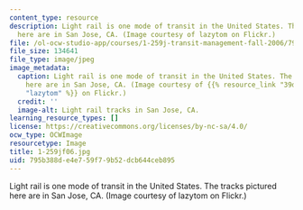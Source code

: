 ```yaml
---
content_type: resource
description: Light rail is one mode of transit in the United States. The tracks pictured
  here are in San Jose, CA. (Image courtesy of lazytom on Flickr.)
file: /ol-ocw-studio-app/courses/1-259j-transit-management-fall-2006/795b388de4e759f79b52dcb644ceb895_1-259jf06.jpg
file_size: 134641
file_type: image/jpeg
image_metadata:
  caption: Light rail is one mode of transit in the United States. The tracks pictured
    here are in San Jose, CA. (Image courtesy of {{% resource_link "39d0789e-63c6-4f55-ac43-7c453998bbb6"
    "lazytom" %}} on Flickr.)
  credit: ''
  image-alt: Light rail tracks in San Jose, CA.
learning_resource_types: []
license: https://creativecommons.org/licenses/by-nc-sa/4.0/
ocw_type: OCWImage
resourcetype: Image
title: 1-259jf06.jpg
uid: 795b388d-e4e7-59f7-9b52-dcb644ceb895
---
```

Light rail is one mode of transit in the United States. The tracks pictured here are in San Jose, CA. (Image courtesy of lazytom on Flickr.)